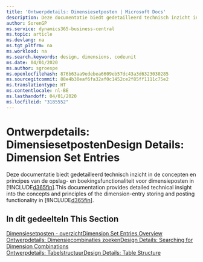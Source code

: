 ```yaml
---
title: 'Ontwerpdetails: Dimensiesetposten | Microsoft Docs'
description: Deze documentatie biedt gedetailleerd technisch inzicht in de concepten en principes die worden gebruikt om de opslag- en boekingsfunctie voor dimensieposten opnieuw te ontwerpen.
author: SorenGP
ms.service: dynamics365-business-central
ms.topic: article
ms.devlang: na
ms.tgt_pltfrm: na
ms.workload: na
ms.search.keywords: design, dimensions, codeunit
ms.date: 04/01/2020
ms.author: sgroespe
ms.openlocfilehash: 876b63aa9edebea6609eb57dc43a3d6323030285
ms.sourcegitcommit: 88e4b30eaf6fa32af0c1452ce2f85ff1111c75e2
ms.translationtype: HT
ms.contentlocale: nl-BE
ms.lasthandoff: 04/01/2020
ms.locfileid: "3185552"
---
```

# <a name="design-details-dimension-set-entries"></a><span data-ttu-id="fffd0-103">Ontwerpdetails: Dimensiesetposten</span><span class="sxs-lookup"><span data-stu-id="fffd0-103">Design Details: Dimension Set Entries</span></span>
<span data-ttu-id="fffd0-104">Deze documentatie biedt gedetailleerd technisch inzicht in de concepten en principes van de opslag- en boekingsfunctionaliteit voor dimensieposten in [!INCLUDE[d365fin](includes/d365fin_md.md)].</span><span class="sxs-lookup"><span data-stu-id="fffd0-104">This documentation provides detailed technical insight into the concepts and principles of the dimension-entry storing and posting functionality in [!INCLUDE[d365fin](includes/d365fin_md.md)].</span></span>

## <a name="in-this-section"></a><span data-ttu-id="fffd0-105">In dit gedeelte</span><span class="sxs-lookup"><span data-stu-id="fffd0-105">In This Section</span></span>  
[<span data-ttu-id="fffd0-106">Dimensiesetposten - overzicht</span><span class="sxs-lookup"><span data-stu-id="fffd0-106">Dimension Set Entries Overview</span></span>](design-details-dimension-set-entries-overview.md)  
[<span data-ttu-id="fffd0-107">Ontwerpdetails: Dimensiecombinaties zoeken</span><span class="sxs-lookup"><span data-stu-id="fffd0-107">Design Details: Searching for Dimension Combinations</span></span>](design-details-searching-for-dimension-combinations.md)  
[<span data-ttu-id="fffd0-108">Ontwerpdetails: Tabelstructuur</span><span class="sxs-lookup"><span data-stu-id="fffd0-108">Design Details: Table Structure</span></span>](design-details-table-structure.md)  

